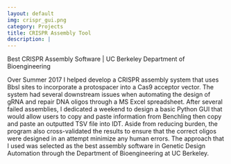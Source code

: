 ```yaml
---
layout: default
img: crispr_gui.png
category: Projects
title: CRISPR Assembly Tool
description: |
---
```

<i class="fa fa-trophy"></i> Best CRISPR Assembly Software | UC Berkeley Department of Bioengineering
<br>

Over Summer 2017 I helped develop a CRISPR assembly system that uses BbsI sites to incorporate a protospacer into a Cas9 acceptor vector. The system had several downstream issues when automating the design of gRNA and repair DNA oligos through a MS Excel spreadsheet. After several failed assemblies, I dedicated a weekend to design a basic Python GUI that would allow users to copy and paste information from Benchling then copy and paste an outputted TSV file into IDT. Aside from reducing burden, the program also cross-validated the results to ensure that the correct oligos were designed in an attempt minimize any human errors. The approach that I used was selected as the best assembly software in Genetic Design Automation through the Department of Bioengineering at UC Berkeley.